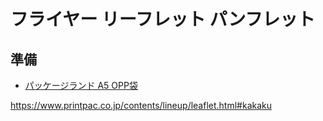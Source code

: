 # フライヤー リーフレット パンフレット

## 準備

- [パッケージランド A5 OPP袋](https://www.amazon.co.jp/gp/product/B075WS8KP2)


https://www.printpac.co.jp/contents/lineup/leaflet.html#kakaku

